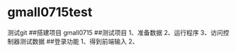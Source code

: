 # gmall0715test
测试git
##搭建项目
    gmall0715
##测试项目
    1、准备数据
    2、运行程序
    3、访问控制器测试数据
##登录功能
    1、得到前端输入
    2、